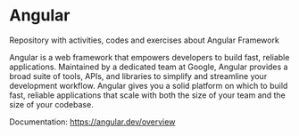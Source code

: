 # Angular
Repository with activities, codes and exercises about Angular Framework

Angular is a web framework that empowers developers to build fast, reliable applications.
Maintained by a dedicated team at Google, Angular provides a broad suite of tools, APIs, and libraries to simplify and streamline your development workflow. Angular gives you a solid platform on which to build fast, reliable applications that scale with both the size of your team and the size of your codebase.

Documentation: https://angular.dev/overview
